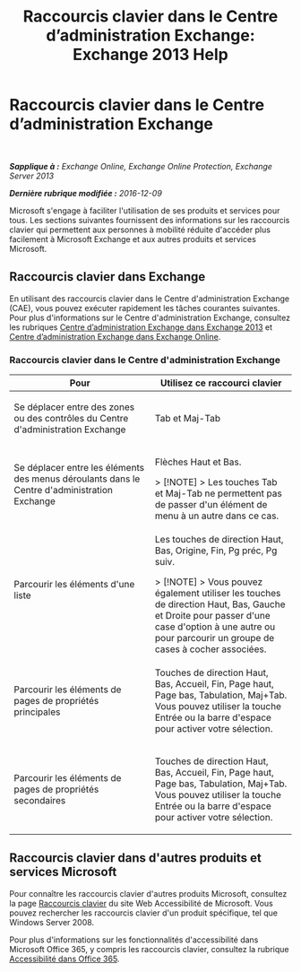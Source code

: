 ﻿---
title: 'Raccourcis clavier dans le Centre d’administration Exchange: Exchange 2013 Help'
TOCTitle: Raccourcis clavier dans le Centre d’administration Exchange
ms:assetid: 146b2b52-1ef8-4606-991a-4cf4da694970
ms:mtpsurl: https://technet.microsoft.com/fr-fr/library/JJ150484(v=EXCHG.150)
ms:contentKeyID: 50477651
ms.date: 04/24/2018
mtps_version: v=EXCHG.150
ms.translationtype: HT
---

# Raccourcis clavier dans le Centre d’administration Exchange

 

_**Sapplique à :** Exchange Online, Exchange Online Protection, Exchange Server 2013_

_**Dernière rubrique modifiée :** 2016-12-09_

Microsoft s'engage à faciliter l'utilisation de ses produits et services pour tous. Les sections suivantes fournissent des informations sur les raccourcis clavier qui permettent aux personnes à mobilité réduite d'accéder plus facilement à Microsoft Exchange et aux autres produits et services Microsoft.

## Raccourcis clavier dans Exchange

En utilisant des raccourcis clavier dans le Centre d'administration Exchange (CAE), vous pouvez exécuter rapidement les tâches courantes suivantes. Pour plus d'informations sur le Centre d'administration Exchange, consultez les rubriques [Centre d’administration Exchange dans Exchange 2013](exchange-admin-center-in-exchange-2013-exchange-2013-help.md) et [Centre d’administration Exchange dans Exchange Online](https://technet.microsoft.com/fr-fr/library/jj200743\(v=exchg.150\)).

### Raccourcis clavier dans le Centre d'administration Exchange

<table>
<colgroup>
<col style="width: 50%" />
<col style="width: 50%" />
</colgroup>
<thead>
<tr class="header">
<th>Pour</th>
<th>Utilisez ce raccourci clavier</th>
</tr>
</thead>
<tbody>
<tr class="odd">
<td><p>Se déplacer entre des zones ou des contrôles du Centre d'administration Exchange</p></td>
<td><p>Tab et Maj-Tab</p></td>
</tr>
<tr class="even">
<td><p>Se déplacer entre les éléments des menus déroulants dans le Centre d'administration Exchange</p></td>
<td><p>Flèches Haut et Bas.</p>
> [!NOTE]
> Les touches Tab et Maj-Tab ne permettent pas de passer d'un élément de menu à un autre dans ce cas.

</td>
</tr>
<tr class="odd">
<td><p>Parcourir les éléments d'une liste</p></td>
<td><p>Les touches de direction Haut, Bas, Origine, Fin, Pg préc, Pg suiv.</p>
> [!NOTE]
> Vous pouvez également utiliser les touches de direction Haut, Bas, Gauche et Droite pour passer d'une case d'option à une autre ou pour parcourir un groupe de cases à cocher associées.

</td>
</tr>
<tr class="even">
<td><p>Parcourir les éléments de pages de propriétés principales</p></td>
<td><p>Touches de direction Haut, Bas, Accueil, Fin, Page haut, Page bas, Tabulation, Maj+Tab. Vous pouvez utiliser la touche Entrée ou la barre d'espace pour activer votre sélection.</p></td>
</tr>
<tr class="odd">
<td><p>Parcourir les éléments de pages de propriétés secondaires</p></td>
<td><p>Touches de direction Haut, Bas, Accueil, Fin, Page haut, Page bas, Tabulation, Maj+Tab. Vous pouvez utiliser la touche Entrée ou la barre d'espace pour activer votre sélection.</p></td>
</tr>
</tbody>
</table>


## Raccourcis clavier dans d'autres produits et services Microsoft

Pour connaître les raccourcis clavier d'autres produits Microsoft, consultez la page [Raccourcis clavier](https://go.microsoft.com/fwlink/p/?linkid=248894) du site Web Accessibilité de Microsoft. Vous pouvez rechercher les raccourcis clavier d'un produit spécifique, tel que Windows Server 2008.

Pour plus d'informations sur les fonctionnalités d'accessibilité dans Microsoft Office 365, y compris les raccourcis clavier, consultez la rubrique [Accessibilité dans Office 365](https://officepreview.microsoft.com/search/redir/ha102817204.aspx).

